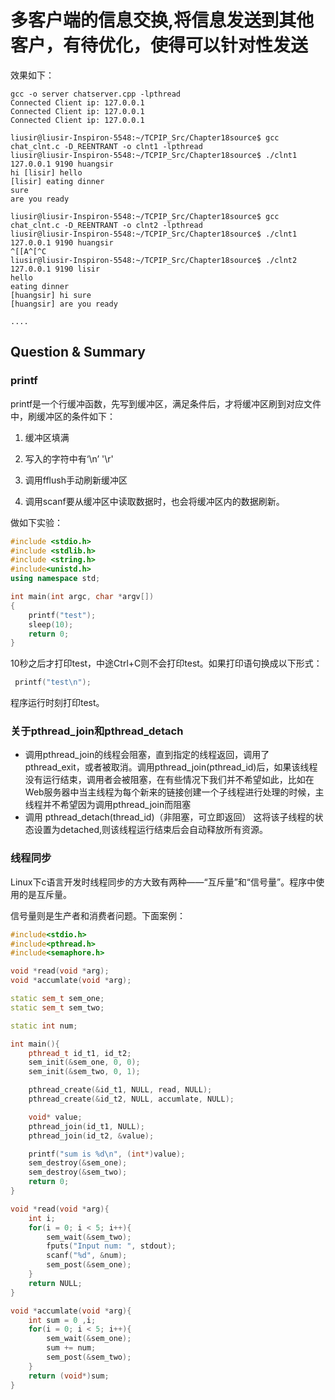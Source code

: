 # 多客户端的信息交换,将信息发送到其他客户，有待优化，使得可以针对性发送

效果如下：

```
gcc -o server chatserver.cpp -lpthread
Connected Client ip: 127.0.0.1
Connected Client ip: 127.0.0.1
Connected Client ip: 127.0.0.1

liusir@liusir-Inspiron-5548:~/TCPIP_Src/Chapter18source$ gcc chat_clnt.c -D_REENTRANT -o clnt1 -lpthread
liusir@liusir-Inspiron-5548:~/TCPIP_Src/Chapter18source$ ./clnt1 127.0.0.1 9190 huangsir
hi [lisir] hello
[lisir] eating dinner
sure
are you ready

liusir@liusir-Inspiron-5548:~/TCPIP_Src/Chapter18source$ gcc chat_clnt.c -D_REENTRANT -o clnt2 -lpthread
liusir@liusir-Inspiron-5548:~/TCPIP_Src/Chapter18source$ ./clnt1 127.0.0.1 9190 huangsir
^[[A^[^C
liusir@liusir-Inspiron-5548:~/TCPIP_Src/Chapter18source$ ./clnt2 127.0.0.1 9190 lisir
hello
eating dinner
[huangsir] hi sure
[huangsir] are you ready

....
```

##  Question & Summary

### printf

printf是一个行缓冲函数，先写到缓冲区，满足条件后，才将缓冲区刷到对应文件中，刷缓冲区的条件如下：

1. 缓冲区填满

2. 写入的字符中有‘\n’ '\r'

3. 调用fflush手动刷新缓冲区

4. 调用scanf要从缓冲区中读取数据时，也会将缓冲区内的数据刷新。

做如下实验：

```C++
#include <stdio.h>
#include <stdlib.h>
#include <string.h>
#include<unistd.h>
using namespace std;

int main(int argc, char *argv[])
{
    printf("test");
    sleep(10);
    return 0;
}
```

10秒之后才打印test，中途Ctrl+C则不会打印test。如果打印语句换成以下形式：

```C++
 printf("test\n");
```

程序运行时刻打印test。

### 关于pthread_join和pthread_detach

- 调用pthread_join的线程会阻塞，直到指定的线程返回，调用了pthread_exit，或者被取消。调用pthread_join(pthread_id)后，如果该线程没有运行结束，调用者会被阻塞，在有些情况下我们并不希望如此，比如在Web服务器中当主线程为每个新来的链接创建一个子线程进行处理的时候，主线程并不希望因为调用pthread_join而阻塞
- 调用 pthread_detach(thread_id)（非阻塞，可立即返回） 这将该子线程的状态设置为detached,则该线程运行结束后会自动释放所有资源。 

### 线程同步

Linux下c语言开发时线程同步的方大致有两种——“互斥量”和“信号量”。程序中使用的是互斥量。

信号量则是生产者和消费者问题。下面案例：

```C++
#include<stdio.h>
#include<pthread.h>
#include<semaphore.h>

void *read(void *arg);
void *accumlate(void *arg);

static sem_t sem_one;
static sem_t sem_two;

static int num;

int main(){
    pthread_t id_t1, id_t2;
    sem_init(&sem_one, 0, 0);
    sem_init(&sem_two, 0, 1);

    pthread_create(&id_t1, NULL, read, NULL);
    pthread_create(&id_t2, NULL, accumlate, NULL);

    void* value;
    pthread_join(id_t1, NULL);
    pthread_join(id_t2, &value);

    printf("sum is %d\n", (int*)value);
    sem_destroy(&sem_one);
    sem_destroy(&sem_two);
    return 0;
}

void *read(void *arg){
    int i;
    for(i = 0; i < 5; i++){
        sem_wait(&sem_two);
        fputs("Input num: ", stdout);
        scanf("%d", &num);
        sem_post(&sem_one);
    }
    return NULL;
}

void *accumlate(void *arg){
    int sum = 0 ,i;
    for(i = 0; i < 5; i++){
        sem_wait(&sem_one);
        sum += num;
        sem_post(&sem_two);
    }
    return (void*)sum;
}
```

